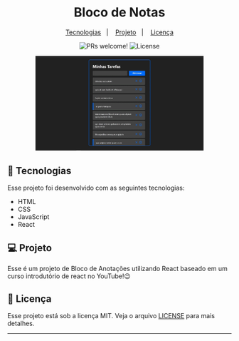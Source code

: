 <h1 align="center"> Bloco de Notas </h1>

<p align="center">
  <a href="#-tecnologias">Tecnologias</a>&nbsp;&nbsp;&nbsp;|&nbsp;&nbsp;&nbsp;
  <a href="#-projeto">Projeto</a>&nbsp;&nbsp;&nbsp;|&nbsp;&nbsp;&nbsp;
  <a href="#memo-licença">Licença</a>
</p>

<p align="center">
 <img src="https://img.shields.io/static/v1?label=PRs&message=welcome&color=49AA26&labelColor=000000" alt="PRs welcome!" />

  <img alt="License" src="https://img.shields.io/static/v1?label=license&message=MIT&color=49AA26&labelColor=000000">
</p>

<!-- <h2 align="center"> Bloco de Notas </h2> -->
<p align="center">
  <img alt="Bloco de Notas" src="https://github.com/erik-nathan/app-notes-react/blob/master/src/assets/bloco-de-notas.gif" width="75%">
</p>

## 🚀 Tecnologias

Esse projeto foi desenvolvido com as seguintes tecnologias:

- HTML
- CSS
- JavaScript
- React

## 💻 Projeto

Esse é um projeto de Bloco de Anotações utilizando React baseado em um curso introdutório de react no YouTube!😉

## :memo: Licença

Esse projeto está sob a licença MIT. Veja o arquivo [LICENSE](LICENSE.md) para mais detalhes.

---
